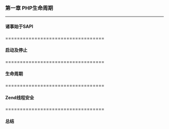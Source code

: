 ### 第一章 PHP生命周期

------------------------

#### 诸事始于SAPI

==================================

#### 启动及停止

==================================

#### 生命周期


==================================

#### Zend线程安全

==================================

#### 总结
